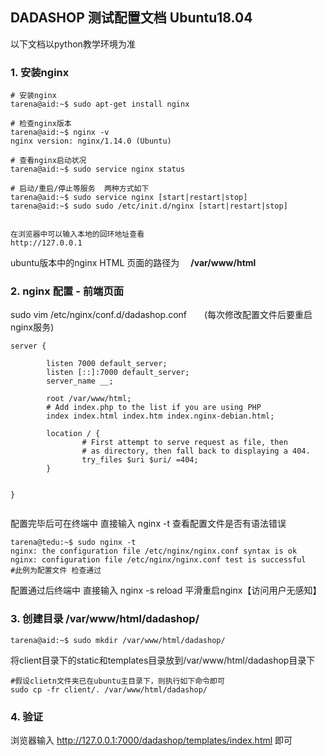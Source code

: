 ## DADASHOP  测试配置文档  Ubuntu18.04

以下文档以python教学环境为准

### 1.  安装nginx

```shell
# 安装nginx
tarena@aid:~$ sudo apt-get install nginx

# 检查nginx版本
tarena@aid:~$ nginx -v
nginx version: nginx/1.14.0 (Ubuntu)

# 查看nginx启动状况
tarena@aid:~$ sudo service nginx status

# 启动/重启/停止等服务  两种方式如下
tarena@aid:~$ sudo service nginx [start|restart|stop]
tarena@aid:~$ sudo sudo /etc/init.d/nginx [start|restart|stop]


在浏览器中可以输入本地的回环地址查看
http://127.0.0.1
```

ubuntu版本中的nginx HTML 页面的路径为 　**/var/www/html**



### 2. nginx 配置 - 前端页面

sudo vim /etc/nginx/conf.d/dadashop.conf　　(每次修改配置文件后要重启nginx服务)

```nginx
server {
        
        listen 7000 default_server;
        listen [::]:7000 default_server;
        server_name __;

        root /var/www/html;
        # Add index.php to the list if you are using PHP
        index index.html index.htm index.nginx-debian.html;

        location / {
                # First attempt to serve request as file, then
                # as directory, then fall back to displaying a 404.
                try_files $uri $uri/ =404;
        }
        

}
    
```



配置完毕后可在终端中 直接输入 nginx -t   查看配置文件是否有语法错误

```shell
tarena@tedu:~$ sudo nginx -t
nginx: the configuration file /etc/nginx/nginx.conf syntax is ok
nginx: configuration file /etc/nginx/nginx.conf test is successful
#此例为配置文件 检查通过
```

配置通过后终端中 直接输入 nginx -s reload   平滑重启nginx【访问用户无感知】



### 3. 创建目录 /var/www/html/dadashop/

```shell
tarena@aid:~$ sudo mkdir /var/www/html/dadashop/
```

将client目录下的static和templates目录放到/var/www/html/dadashop目录下

```shell
#假设clietn文件夹已在ubuntu主目录下，则执行如下命令即可
sudo cp -fr client/. /var/www/html/dadashop/
```



### 4. 验证

浏览器输入 http://127.0.0.1:7000/dadashop/templates/index.html  即可




